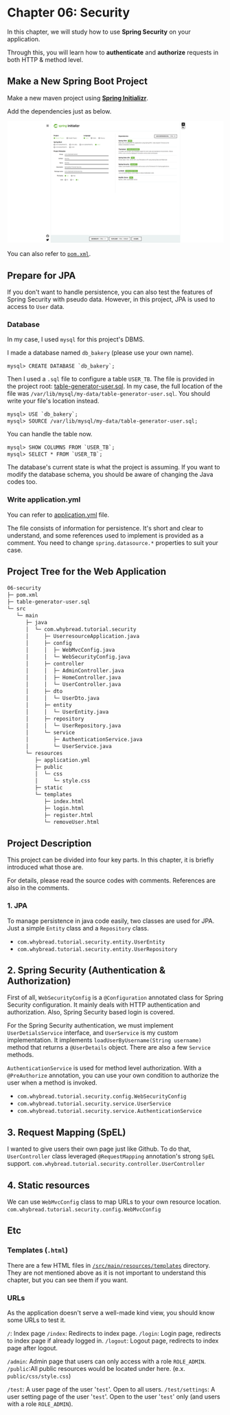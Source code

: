 # Chapter 06: Security

In this chapter, we will study how to use **Spring Security** on your application.

Through this, you will learn how to **authenticate** and **authorize** requests in both HTTP & method level.

## Make a New Spring Boot Project

Make a new maven project using [**Spring Initializr**](https://start.spring.io/).

Add the dependencies just as below.

![image01](./image01.png)

You can also refer to [`pom.xml`](./pom.xml).



## Prepare for JPA

If you don't want to handle persistence, you can also test the features of Spring Security with pseudo data. However, in this project, JPA is used to access to  `User` data.

### Database

In my case, I used `mysql` for this project's DBMS.

I made a database named `db_bakery` (please use your own name).
```
mysql> CREATE DATABASE `db_bakery`;
```
Then I used a `.sql` file to configure a table `USER_TB`. The file is provided in the project root: [table-generator-user.sql](./table-generator-user.sql). In my case, the full location of the file was `/var/lib/mysql/my-data/table-generator-user.sql`. You should write your file's location instead.
```
mysql> USE `db_bakery`;
mysql> SOURCE /var/lib/mysql/my-data/table-generator-user.sql;
```
You can handle the table now.
```
mysql> SHOW COLUMNS FROM `USER_TB`;
mysql> SELECT * FROM `USER_TB`;
```

The database's current state is what the project is assuming. If you want to modify the database schema, you should be aware of changing the Java codes too.

### Write application.yml
You can refer to [application.yml](./src/main/resources/application.yml) file.

The file consists of information for persistence. It's short and clear to understand, and some references used to implement is provided as a comment. You need to change `spring.datasource.*` properties to suit your case.


## Project Tree for the Web Application
```
06-security
├─ pom.xml
├─ table-generator-user.sql
└─ src
   └─ main
      ├─ java
      │  └─ com.whybread.tutorial.security
      │     ├─ UserresourceApplication.java
      │     ├─ config
      │     │  ├─ WebMvcConfig.java
      │     │  └─ WebSecurityConfig.java
      │     ├─ controller
      │     │  ├─ AdminController.java
      │     │  ├─ HomeController.java
      │     │  └─ UserController.java
      │     ├─ dto
      │     │  └─ UserDto.java
      │     ├─ entity
      │     │  └─ UserEntity.java
      │     ├─ repository
      │     │  └─ UserRepository.java
      │     └─ service
      │        ├─ AuthenticationService.java
      │        └─ UserService.java
      └─ resources
         ├─ application.yml
         ├─ public
         │  └─ css
         │     └─ style.css
         ├─ static
         └─ templates
            ├─ index.html
            ├─ login.html
            ├─ register.html
            └─ removeUser.html
```

## Project Description

This project can be divided into four key parts. In this chapter, it is briefly introduced what those are.

For details, please read the source codes with comments. References are also in the comments.

### 1. JPA
To manage persistence in java code easily, two classes are used for JPA. Just a simple `Entity` class and a `Repository` class.

- `com.whybread.tutorial.security.entity.UserEntity`
- `com.whybread.tutorial.security.entity.UserRepository`

## 2. Spring Security (Authentication & Authorization)
First of all, `WebSecurityConfig` is a `@Configuration` annotated class for Spring Security configuration. It mainly deals with HTTP authentication and authorization. Also, Spring Security based login is covered.

For the Spring Security authentication, we must implement `UserDetialsService` interface, and `UserService` is my custom implementation. It implements `loadUserByUsername(String username)` method that returns a `@UserDetails` object. There are also a few `Service` methods.

`AuthenticationService` is used for method level authorization. With a `@PreAuthorize` annotation, you can use your own condition to authorize the user when a method is invoked.

- `com.whybread.tutorial.security.config.WebSecurityConfig`
- `com.whybread.tutorial.security.service.UserService`
- `com.whybread.tutorial.security.service.AuthenticationService`

## 3. Request Mapping (SpEL)
I wanted to give users their own page just like Github. To do that, `UserController` class leveraged `@RequestMapping` annotation's strong `SpEL` support.
`com.whybread.tutorial.security.controller.UserController`

## 4. Static resources
We can use `WebMvcConfig` class to map URLs to your own resource location.
`com.whybread.tutorial.security.config.WebMvcConfig`

## Etc

### Templates (`.html`)
There are a few HTML files in [`/src/main/resources/templates`](./src/main/resources/templates) directory. They are not mentioned above as it is not important to understand this chapter, but you can see them if you want.

### URLs
As the application doesn't serve a well-made kind view, you should know some URLs to test it.

`/`: Index page
`/index`: Redirects to index page.
`/login`: Login page, redirects to index page if already logged in.
`/logout`: Logout page, redirects to index page after logout.

`/admin`: Admin page that users can only access with a role `ROLE_ADMIN`.
`/public`:All public resources would be located under here. (e.x. `public/css/style.css`)

`/test`:  A user page of the user '`test`'. Open to all users.
`/test/settings`: A user setting page of the user '`test`'. Open to the user '`test`' only (and users with a role `ROLE_ADMIN`).
